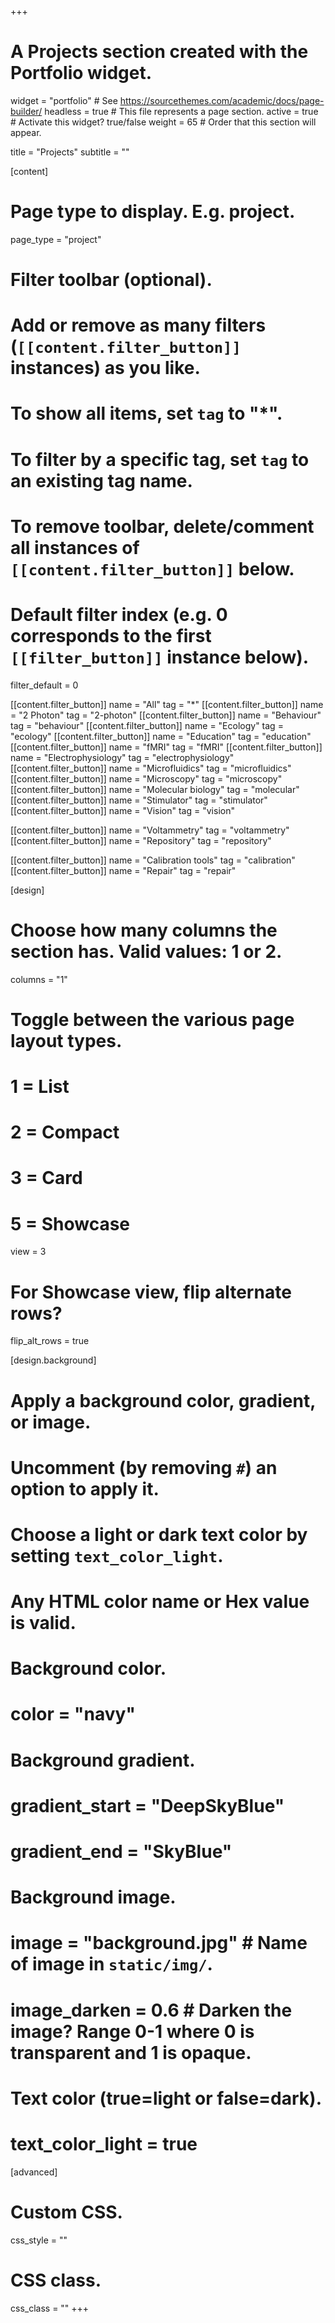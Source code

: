 +++
# A Projects section created with the Portfolio widget.
widget = "portfolio"  # See https://sourcethemes.com/academic/docs/page-builder/
headless = true  # This file represents a page section.
active = true  # Activate this widget? true/false
weight = 65  # Order that this section will appear.

title = "Projects"
subtitle = ""

[content]
  # Page type to display. E.g. project.
  page_type = "project"

  # Filter toolbar (optional).
  # Add or remove as many filters (`[[content.filter_button]]` instances) as you like.
  # To show all items, set `tag` to "*".
  # To filter by a specific tag, set `tag` to an existing tag name.
  # To remove toolbar, delete/comment all instances of `[[content.filter_button]]` below.

  # Default filter index (e.g. 0 corresponds to the first `[[filter_button]]` instance below).
  filter_default = 0



   [[content.filter_button]]
     name = "All"
     tag = "*"
   [[content.filter_button]]
     name = "2 Photon"
     tag = "2-photon"
   [[content.filter_button]]
     name = "Behaviour"
     tag = "behaviour"
   [[content.filter_button]]
     name = "Ecology"
     tag = "ecology"
   [[content.filter_button]]
     name = "Education"
     tag = "education"
   [[content.filter_button]]
     name = "fMRI"
     tag = "fMRI"
   [[content.filter_button]]
     name = "Electrophysiology"
     tag = "electrophysiology"
   [[content.filter_button]]
     name = "Microfluidics"
     tag = "microfluidics"
  [[content.filter_button]]
     name = "Microscopy"
     tag = "microscopy"
     [[content.filter_button]]
     name = "Molecular biology"
     tag = "molecular"
   [[content.filter_button]]
     name = "Stimulator"
     tag = "stimulator"
   [[content.filter_button]]
     name = "Vision"
     tag = "vision"
   
   [[content.filter_button]]
     name = "Voltammetry"
     tag = "voltammetry"
   [[content.filter_button]]
     name = "Repository"
     tag = "repository"

   [[content.filter_button]]
     name = "Calibration tools"
     tag = "calibration"
   [[content.filter_button]]
     name = "Repair"
     tag = "repair"


[design]
  # Choose how many columns the section has. Valid values: 1 or 2.
  columns = "1"

  # Toggle between the various page layout types.
  #   1 = List
  #   2 = Compact
  #   3 = Card
  #   5 = Showcase
  view = 3

  # For Showcase view, flip alternate rows?
  flip_alt_rows = true

[design.background]
  # Apply a background color, gradient, or image.
  #   Uncomment (by removing `#`) an option to apply it.
  #   Choose a light or dark text color by setting `text_color_light`.
  #   Any HTML color name or Hex value is valid.

  # Background color.
  # color = "navy"

  # Background gradient.
  # gradient_start = "DeepSkyBlue"
  # gradient_end = "SkyBlue"

  # Background image.
  # image = "background.jpg"  # Name of image in `static/img/`.
  # image_darken = 0.6  # Darken the image? Range 0-1 where 0 is transparent and 1 is opaque.

  # Text color (true=light or false=dark).
  # text_color_light = true  

[advanced]
 # Custom CSS.
 css_style = ""

 # CSS class.
 css_class = ""
+++
